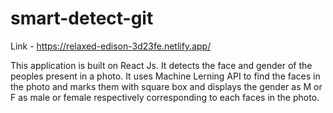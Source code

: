 # smart-detect-git
Link - https://relaxed-edison-3d23fe.netlify.app/


This application is built on React Js. It detects the face and gender of the peoples present in a photo. It uses Machine Lerning API to find the faces in the photo and marks them with square box and displays the gender as M or F as male or female respectively corresponding to each faces in the photo.
